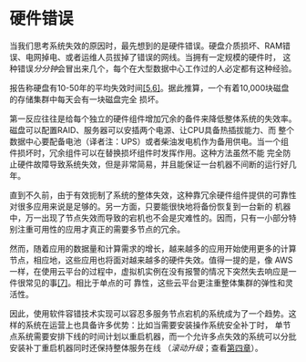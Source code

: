 # 硬件错误

当我们思考系统失效的原因时，最先想到的是硬件错误。硬盘介质损坏、RAM错误、电网掉电、或者运维人员拔掉了错误的网线。当拥有一定规模的硬件时，
这种错误*分分钟*会冒出来几个，每个在大型数据中心工作过的人必定都有这种经验。

报告称硬盘有10-50年的平均失效时间[[5,6]](../../README.md#b1_c1_5)。据此推算，一个有着10,000块磁盘的存储集群中每天会有一块磁盘完全
损坏。

第一反应往往是给每个独立的硬件组件增加冗余的备件来降低整体系统的失效率。磁盘可以配置RAID、服务器可以安插两个电源、让CPU具备热插拔能力、而
整个数据中心要配备电池（译者注：UPS）或者柴油发电机作为备用供电。当一个组件损坏时，冗余组件可以在替换损坏组件时发挥作用。这种方法虽然不能
完全防止硬件故障导致系统失效，但是非常简易，并且能保证一台机器不间断的运行好几年。

直到不久前，由于有效扼制了系统的整体失效，这种靠冗余硬件组件提供的可靠性对很多应用来说是足够的。另一方面，只要能很快地将备份恢复到一台新的
机器中，万一出现了节点失效而导致的宕机也不会是灾难性的。因而，只有一小部分特别注重可用性的应用才真正的需要多节点的冗余。

然而，随着应用的数据量和计算需求的增长，越来越多的应用开始使用更多的计算节点，相应地，这些应用也将面对越来越多的硬件失效。值得一提的是，像
AWS一样，在使用云平台的过程中，虚拟机实例在没有报警的情况下突然失去响应是一件很常见的事[[7]](../../README.md#b1_c1_7)。相比于单点的可
靠性，这些云平台更注重整体集群的弹性和灵活性。

因此，使用软件容错技术实现可以容忍多服务节点宕机的系统成为了一个趋势。这样的系统在运营上也具备许多优势：比如当需要安装操作系统安全补丁时，
单节点系统需要安排下线的时间计划以重启机器，而一个允许多点失效的系统可以分批安装补丁重启机器同时还保持整体服务在线
（*滚动升级*；查看[第四章](../c4/README.md)）。
